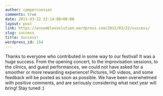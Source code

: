 ```yaml
---
author: cpmpercussion
comments: true
date: 2011-03-22 22:14:00+00:00
layout: post
link: https://ensembleevolution.wordpress.com/2011/03/22/success/
slug: success
title: Success!
wordpress_id: 154
---
```


Thanks to everyone who contributed in some way to our festival! It was a huge success. From the opening concert, to the improvisation sessions, to the clinics, and guest performances, we could not have asked for a smoother or more rewarding experience! Pictures, HD videos, and some feedback will be posted as soon as possible. We have been overwhelmed with positive comments, and are seriously considering what next year will bring! Stay tuned :)
